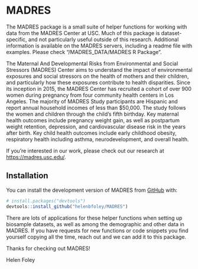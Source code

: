 
<!-- README.md is generated from README.Rmd. Please edit that file -->

# MADRES

<!-- badges: start -->
<!-- badges: end -->

The MADRES package is a small suite of helper functions for working with
data from the MADRES Center at USC. Much of this package is
dataset-specific, and not particularly useful outside of this research.
Additional information is available on the MADRES servers, including a
readme file with examples. Please check “/MADRES_DATA/MADRES R Package”.

The Maternal And Developmental Risks from Environmental and Social
Stressors (MADRES) Center aims to understand the impact of environmental
exposures and social stressors on the health of mothers and their
children, and particularly how these exposures contribute to health
disparities. Since its inception in 2015, the MADRES Center has
recruited a cohort of over 900 women during pregnancy from four
community health centers in Los Angeles. The majority of MADRES Study
participants are Hispanic and report annual household incomes of less
than $50,000. The study follows the women and children through the
child’s fifth birthday. Key maternal health outcomes include pregnancy
weight gain, as well as postpartum weight retention, depression, and
cardiovascular disease risk in the years after birth. Key child health
outcomes include early childhood obesity, respiratory health including
asthma, neurodevelopment, and overall health.

If you’re interested in our work, please check out our research at
<https://madres.usc.edu/>.

## Installation

You can install the development version of MADRES from
[GitHub](https://github.com/) with:

``` r
# install.packages("devtools")
devtools::install_github("helenbfoley/MADRES")
```

There are lots of applications for these helper functions when setting
up biosample datasets, as well as among the demographic and other data
in MADRES. If you have requests for new functions or code snippets you
find yourself copying all the time, reach out and we can add it to this
package.

Thanks for checking out MADRES!

Helen Foley
